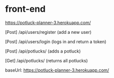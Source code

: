 # front-end

https://potluck-planner-3.herokuapp.com/


[Post] /api/users/register (add a new user)

[Post] /api/users/login (logs in and return a token)

[Post] /api/potlucks/ (adds a potluck)

[Get] /api/potlucks/ (returns all potlucks)

baseUrl: https://potluck-planner-3.herokuapp.com/
